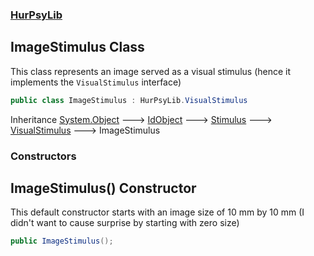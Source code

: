### [HurPsyLib](HurPsyLib.md 'HurPsyLib')

## ImageStimulus Class

This class represents an image served as a visual stimulus (hence it implements the `VisualStimulus` interface)

```csharp
public class ImageStimulus : HurPsyLib.VisualStimulus
```

Inheritance [System.Object](https://docs.microsoft.com/en-us/dotnet/api/System.Object 'System.Object') &#129106; [IdObject](HurPsyLib.IdObject.md 'HurPsyLib.IdObject') &#129106; [Stimulus](HurPsyLib.Stimulus.md 'HurPsyLib.Stimulus') &#129106; [VisualStimulus](HurPsyLib.VisualStimulus.md 'HurPsyLib.VisualStimulus') &#129106; ImageStimulus
### Constructors

<a name='HurPsyLib.ImageStimulus.ImageStimulus()'></a>

## ImageStimulus() Constructor

This default constructor starts with an image size of 10 mm by 10 mm (I didn't want to cause surprise by starting with zero size)

```csharp
public ImageStimulus();
```